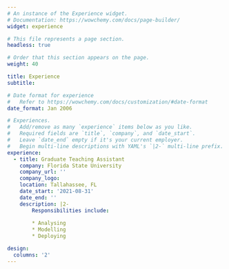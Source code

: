 ```yaml
---
# An instance of the Experience widget.
# Documentation: https://wowchemy.com/docs/page-builder/
widget: experience

# This file represents a page section.
headless: true

# Order that this section appears on the page.
weight: 40

title: Experience
subtitle:

# Date format for experience
#   Refer to https://wowchemy.com/docs/customization/#date-format
date_format: Jan 2006

# Experiences.
#   Add/remove as many `experience` items below as you like.
#   Required fields are `title`, `company`, and `date_start`.
#   Leave `date_end` empty if it's your current employer.
#   Begin multi-line descriptions with YAML's `|2-` multi-line prefix.
experience:
  - title: Graduate Teaching Assistant 
    company: Florida State University
    company_url: ''
    company_logo: 
    location: Tallahassee, FL
    date_start: '2021-08-31'
    date_end: ''
    description: |2-
        Responsibilities include:
        
        * Analysing
        * Modelling
        * Deploying

design:
  columns: '2'
---
```


